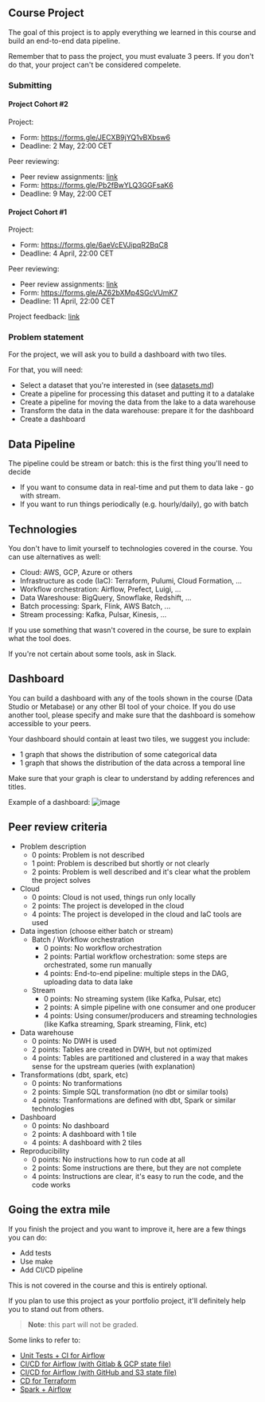 ## Course Project

The goal of this project is to apply everything we learned
in this course and build an end-to-end data pipeline.

Remember that to pass the project, you must evaluate 3 peers. If you don't do that, your project can't be considered compelete.  


### Submitting 

#### Project Cohort #2

Project:

* Form: https://forms.gle/JECXB9jYQ1vBXbsw6
* Deadline: 2 May, 22:00 CET

Peer reviewing:

* Peer review assignments: [link](https://docs.google.com/spreadsheets/d/e/2PACX-1vShnv8T4iY_5NA8h0nySIS8Wzr-DZGGigEikIW4ZMSi9HlvhaEB4RhwmepVIuIUGaQHS90r5iHR2YXV/pubhtml?gid=964123374&single=true)
* Form: https://forms.gle/Pb2fBwYLQ3GGFsaK6
* Deadline: 9 May, 22:00 CET


#### Project Cohort #1

Project:

* Form: https://forms.gle/6aeVcEVJipqR2BqC8
* Deadline: 4 April, 22:00 CET

Peer reviewing:

* Peer review assignments: [link](https://docs.google.com/spreadsheets/d/e/2PACX-1vShnv8T4iY_5NA8h0nySIS8Wzr-DZGGigEikIW4ZMSi9HlvhaEB4RhwmepVIuIUGaQHS90r5iHR2YXV/pubhtml)
* Form: https://forms.gle/AZ62bXMp4SGcVUmK7
* Deadline: 11 April, 22:00 CET

Project feedback: [link](https://docs.google.com/spreadsheets/d/e/2PACX-1vRcVCkO-jes5mbPAcikn9X_s2laJ1KhsO8aibHYQxxKqdCUYMVTEJLJQdM8C5aAUWKFl_0SJW4rme7H/pubhtml)


### Problem statement

For the project, we will ask you to build a dashboard with two tiles. 

For that, you will need:

* Select a dataset that you're interested in (see [datasets.md](datasets.md))
* Create a pipeline for processing this dataset and putting it to a datalake
* Create a pipeline for moving the data from the lake to a data warehouse
* Transform the data in the data warehouse: prepare it for the dashboard
* Create a dashboard



## Data Pipeline 

The pipeline could be stream or batch: this is the first thing you'll need to decide 

* If you want to consume data in real-time and put them to data lake - go with stream.
* If you want to run things periodically (e.g. hourly/daily), go with batch


## Technologies 

You don't have to limit yourself to technologies covered in the course. You can use alternatives as well:

* Cloud: AWS, GCP, Azure or others
* Infrastructure as code (IaC): Terraform, Pulumi, Cloud Formation, ...
* Workflow orchestration: Airflow, Prefect, Luigi, ...
* Data Wareshouse: BigQuery, Snowflake, Redshift, ...
* Batch processing: Spark, Flink, AWS Batch, ...
* Stream processing: Kafka, Pulsar, Kinesis, ...

If you use something that wasn't covered in the course, 
be sure to explain what the tool does.

If you're not certain about some tools, ask in Slack.


## Dashboard

You can build a dashboard with any of the tools shown in the course (Data Studio or Metabase) or any other BI tool of your choice. If you do use another tool, please specify and make sure that the dashboard is somehow accessible to your peers. 

Your dashboard should contain at least two tiles, we suggest you include:

- 1 graph that shows the distribution of some categorical data 
- 1 graph that shows the distribution of the data across a temporal line

Make sure that your graph is clear to understand by adding references and titles. 

Example of a dashboard: ![image](https://user-images.githubusercontent.com/4315804/159771458-b924d0c1-91d5-4a8a-8c34-f36c25c31a3c.png)


## Peer review criteria

* Problem description
    * 0 points: Problem is not described
    * 1 point: Problem is described but shortly or not clearly 
    * 2 points: Problem is well described and it's clear what the problem the project solves
* Cloud
    * 0 points: Cloud is not used, things run only locally
    * 2 points: The project is developed in the cloud
    * 4 points: The project is developed in the cloud and IaC tools are used
* Data ingestion (choose either batch or stream)
    * Batch / Workflow orchestration
        * 0 points: No workflow orchestration
        * 2 points: Partial workflow orchestration: some steps are orchestrated, some run manually
        * 4 points: End-to-end pipeline: multiple steps in the DAG, uploading data to data lake
    * Stream
        * 0 points: No streaming system (like Kafka, Pulsar, etc)
        * 2 points: A simple pipeline with one consumer and one producer
        * 4 points: Using consumer/producers and streaming technologies (like Kafka streaming, Spark streaming, Flink, etc)
* Data warehouse
    * 0 points: No DWH is used
    * 2 points: Tables are created in DWH, but not optimized
    * 4 points: Tables are partitioned and clustered in a way that makes sense for the upstream queries (with explanation)
* Transformations (dbt, spark, etc)
    * 0 points: No tranformations
    * 2 points: Simple SQL transformation (no dbt or similar tools)
    * 4 points: Tranformations are defined with dbt, Spark or similar technologies
* Dashboard
    * 0 points: No dashboard
    * 2 points: A dashboard with 1 tile
    * 4 points: A dashboard with 2 tiles
* Reproducibility
    * 0 points: No instructions how to run code at all
    * 2 points: Some instructions are there, but they are not complete
    * 4 points: Instructions are clear, it's easy to run the code, and the code works


## Going the extra mile 

If you finish the project and you want to improve it, here are a few things you can do:

* Add tests
* Use make
* Add CI/CD pipeline 

This is not covered in the course and this is entirely optional.

If you plan to use this project as your portfolio project, it'll 
definitely help you to stand out from others.

> **Note**: this part will not be graded. 


Some links to refer to:

* [Unit Tests + CI for Airflow](https://www.astronomer.io/events/recaps/testing-airflow-to-bulletproof-your-code/)
* [CI/CD for Airflow (with Gitlab & GCP state file)](https://engineering.ripple.com/building-ci-cd-with-airflow-gitlab-and-terraform-in-gcp)
* [CI/CD for Airflow (with GitHub and S3 state file)](https://programmaticponderings.com/2021/12/14/devops-for-dataops-building-a-ci-cd-pipeline-for-apache-airflow-dags/)
* [CD for Terraform](https://towardsdatascience.com/git-actions-terraform-for-data-engineers-scientists-gcp-aws-azure-448dc7c60fcc)
* [Spark + Airflow](https://medium.com/doubtnut/github-actions-airflow-for-automating-your-spark-pipeline-c9dff32686b)